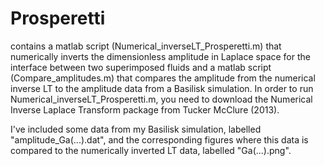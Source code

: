# Prosperetti
contains a matlab script (Numerical_inverseLT_Prosperetti.m) that numerically inverts the dimensionless amplitude in Laplace space for the interface between two superimposed fluids
and a matlab script (Compare_amplitudes.m) that compares the amplitude from the numerical inverse LT to the amplitude data from a Basilisk simulation. 
In order to run Numerical_inverseLT_Prosperetti.m, you need to download the Numerical Inverse Laplace Transform package from Tucker McClure (2013). 

I've included some data from my Basilisk simulation, labelled "amplitude_Ga(...).dat", and the corresponding figures where this data is compared to the numerically inverted LT data, labelled "Ga(...).png". 

